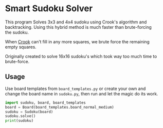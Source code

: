 # Smart Sudoku Solver
This program Solves 3x3 and 4x4 sudoku using Crook's algorithm and backtracking. 
Using this hybrid method is much faster than brute-forcing the sudoku.

When [Crook](http://www.ams.org/notices/200904/rtx090400460p.pdf) can't fill in any more squares, we brute force the remaining empty squares.

Originally created to solve 16x16 sudoku's which took way too much time to brute-force.

## Usage
Use board templates from `board_templates.py` or create your own and
change the board name in `sudoku.py`, then run and let the magic do its work.
```python
import sudoku, board, board_templates
board = Board(board_templates.board_normal_medium)
sudoku = Sudoku(board)
sudoku.solve()
print(sudoku)
```
